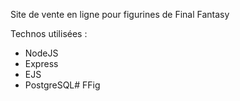 Site de vente en ligne pour figurines de Final Fantasy

Technos utilisées :
  - NodeJS
  - Express
  - EJS
  - PostgreSQL# FFig
